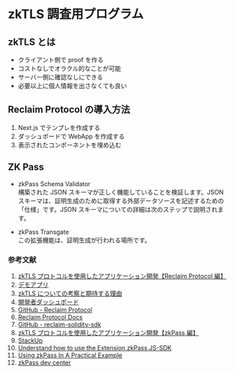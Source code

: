 # zkTLS 調査用プログラム

## zkTLS とは

- クライアント側で proof を作る
- コストなしでオラクル的なことが可能
- サーバー側に確認なしにできる
- 必要以上に個人情報を出さなくても良い

## Reclaim Protocol の導入方法

1. Next.js でテンプレを作成する
2. ダッシュボードで WebApp を作成する
3. 表示されたコンポーネントを埋め込む

## ZK Pass

- zkPass Schema Validator  
  構築された JSON スキーマが正しく機能していることを検証します。JSON スキーマは、証明生成のために取得する外部データソースを記述するための「仕様」です。JSON スキーマについての詳細は次のステップで説明されます。

- zkPass Transgate  
  この拡張機能は、証明生成が行われる場所です。

### 参考文献

1. [zkTLS プロトコルを使用したアプリケーション開発【Reclaim Protocol 編】](https://www.pontech.dev/post/zktls-app-dev-reclaim-protocol)
2. [デモアプリ](https://zk-present.vercel.app/)
3. [zkTLS についての考察と期待する理由](https://www.pontech.dev/post/think-about-zktls)
4. [開発者ダッシュボード](https://dev.reclaimprotocol.org/dashboard)
5. [GitHub - Reclaim Protocol](https://github.com/reclaimprotocol)
6. [Reclaim Protocol Docs](https://docs.reclaimprotocol.org/)
7. [GitHub - reclaim-solidity-sdk](https://github.com/reclaimprotocol/reclaim-solidity-sdk/tree/main)
8. [zkTLS プロトコルを使用したアプリケーション開発【zkPass 編】](https://www.pontech.dev/post/zktls-app-dev-zkpass)
9. [StackUp](https://stackup.dev/)
10. [Understand how to use the Extension zkPass JS-SDK](https://earn.stackup.dev/campaigns/begin-your-zero-knowledge-journey-with-zkpass/quests/quest-2-understand-how-to-use-the-extension-zkpass-js-sdk-98f6)
11. [Using zkPass In A Practical Example](https://earn.stackup.dev/campaigns/begin-your-zero-knowledge-journey-with-zkpass/quests/quest-3-using-zkpass-in-a-practical-example-e5c2)
12. [zkPass dev center](https://dev.zkpass.org/)
